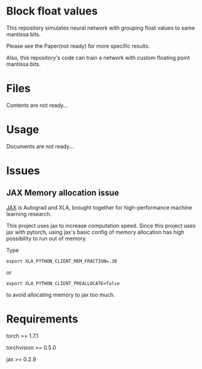 

# Block float values

This repository simulates neural network with grouping float values to same mantissa bits.

Please see the Paper(not ready) for more specific results.

Also, this repository's code can train a network with custom floating point mantissa bits.

# Files

Contents are not ready...

# Usage

Documents are not ready...

# Issues

## JAX Memory allocation issue
[JAX](https://github.com/google/jax) is Autograd and XLA, brought together for high-performance machine learning research.

This project uses jax to increase computation speed. Since this project uses jax with pytorch, using jax's basic config of memory allocation has high possibility to run out of memory.

Type

```
export XLA_PYTHON_CLIENT_MEM_FRACTION=.30
```

or 

```
export XLA_PYTHON_CLIENT_PREALLOCATE=false
```

to avoid allocating memory to jax too much.

# Requirements
torch >= 1.7.1

torchvision >= 0.5.0

jax >= 0.2.9